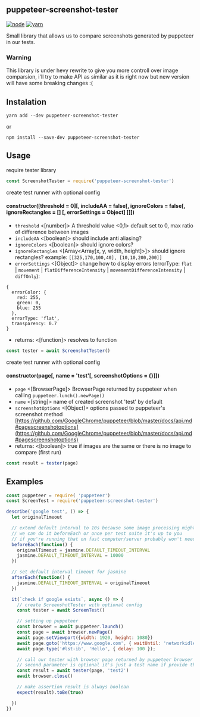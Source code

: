 puppeteer-screenshot-tester
---------------------------

[![node](https://img.shields.io/badge/node-8.9.x-brightgreen.svg)]()
[![yarn](https://img.shields.io/badge/yarn-1.x-brightgreen.svg)]()

Small library that allows us to compare screenshots generated by puppeteer in our tests.

### Warning
This library is under hevy rewrite to give you more controll over image comparsion, i'll try to make API as similar as it is right now but new version will have some breaking changes :(

Instalation
--------------
```
yarn add --dev puppeteer-screenshot-tester
```

or

```
npm install --save-dev puppeteer-screenshot-tester
```

Usage
-------------
require tester library
```js
const ScreenshotTester = require('puppeteer-screenshot-tester')
```

create test runner with optional config

#### constructor([threshold = 0][, includeAA = false[, ignoreColors = false[, ignoreRectangles = [] [, errorSettings = Object] ]]])
- `threshold` <[number]> A threshold value <0,1> default set to 0, max ratio of difference between images
- `includeAA` <[boolean]> should include anti aliasing?
- `ignoreColors` <[boolean]> should ignore colors?
- `ignoreRectangles` <[Array<Array[x, y, width, height]>]> should ignore rectangles? example: `[[325,170,100,40], [10,10,200,200]]`
- `errorSettings` <[Object]> change how to display errors (errorType: `flat` | `movement` | `flatDifferenceIntensity` | `movementDifferenceIntensity` | `diffOnly`): 
```    
{
  errorColor: {
    red: 255,
    green: 0,
    blue: 255
  },
  errorType: 'flat',
  transparency: 0.7
}
```
- returns: <[function]> resolves to function

```js
const tester = await ScreenshotTester()
```

create test runner with optional config

#### constructor(page[, name = 'test'[, screenshotOptions = {}]])
- `page` <[BrowserPage]> BrowserPage returned by puppeteer when calling `puppeteer.lunch().newPage()`
- `name` <[string]> name of created screenshot 'test' by default
- `screenshotOptions` <[Object]> options passed to puppeteer's screenshot method [https://github.com/GoogleChrome/puppeteer/blob/master/docs/api.md#pagescreenshotoptions](https://github.com/GoogleChrome/puppeteer/blob/master/docs/api.md#pagescreenshotoptions)
- returns: <[boolean]> true if images are the same or there is no image to compare (first run)
```js
const result = tester(page)
```


Examples
----------------

```javascript
const puppeteer = require( 'puppeteer')
const ScreenTest = require('puppeteer-screenshot-tester')

describe('google test', () => {
  let originalTimeout

  // extend default interval to 10s because some image processing might take some time
  // we can do it beforeEach or once per test suite it's up to you
  // if you're running that on fast computer/server probably won't need to do that
  beforeEach(function() {
    originalTimeout = jasmine.DEFAULT_TIMEOUT_INTERVAL
    jasmine.DEFAULT_TIMEOUT_INTERVAL = 10000
  })

  // set default interval timeout for jasmine
  afterEach(function() {
    jasmine.DEFAULT_TIMEOUT_INTERVAL = originalTimeout
  })

  it(`check if google exists`, async () => {
    // create ScreenshotTester with optional config
    const tester = await ScreenTest()

    // setting up puppeteer
    const browser = await puppeteer.launch()
    const page = await browser.newPage()
    await page.setViewport({width: 1920, height: 1080})
    await page.goto('https://www.google.com', { waitUntil: 'networkidle0' })
    await page.type('#lst-ib', 'Hello', { delay: 100 });

    // call our tester with browser page returned by puppeteer browser
    // second parameter is optional it's just a test name if provide that's filename
    const result = await tester(page, 'test2')
    await browser.close()

    // make assertion result is always boolean
    expect(result).toBe(true)

  })
})
```
